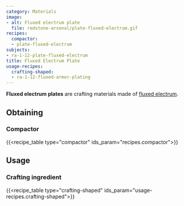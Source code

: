 ```yaml
---
category: Materials
image:
- alt: Fluxed electrum plate
  file: redstone-arsenal/plate-fluxed-electrum.gif
recipes:
  compactor:
  - plate-fluxed-electrum
subjects:
- ra-1-12-plate-fluxed-electrum
title: Fluxed Electrum Plate
usage-recipes:
  crafting-shaped:
  - ra-1-12-fluxed-armor-plating
---
```


**Fluxed electrum plates** are crafting materials made of [fluxed
electrum](../fluxed-electrum-ingot/).


Obtaining
---------

### Compactor
{{<recipe_table type="compactor" ids_param="recipes.compactor">}}


Usage
-----

### Crafting ingredient
{{<recipe_table type="crafting-shaped" ids_param="usage-recipes.crafting-shaped">}}
